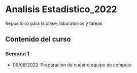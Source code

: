 # Analisis Estadistico_2022
Repositorio para la clase, laboratorios y tareas


## Contenido del curso

### Semana 1
+ 09/08/2022: Preparación de nuestro equipo de computo
